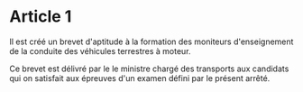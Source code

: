 # Article 1

Il est créé un brevet d'aptitude à la formation des moniteurs d'enseignement de la conduite des véhicules terrestres à moteur.

Ce brevet est délivré par le le          ministre chargé des transports aux candidats qui on satisfait aux épreuves d'un examen défini par le présent arrêté.
